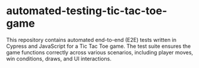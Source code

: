 # automated-testing-tic-tac-toe-game
This repository contains automated end-to-end (E2E) tests written in Cypress and JavaScript for a Tic Tac Toe game. The test suite ensures the game functions correctly across various scenarios, including player moves, win conditions, draws, and UI interactions.

